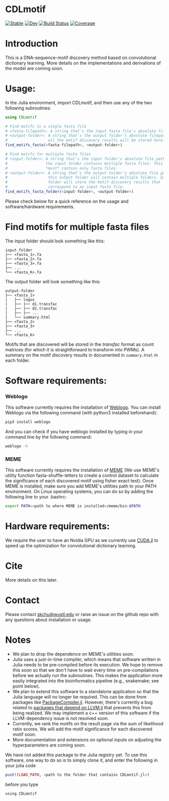 # CDLmotif

[![Stable](https://img.shields.io/badge/docs-stable-blue.svg)](https://kchu25.github.io/CDLmotif.jl/stable)
[![Dev](https://img.shields.io/badge/docs-dev-blue.svg)](https://kchu25.github.io/CDLmotif.jl/dev)
[![Build Status](https://github.com/kchu25/CDLmotif.jl/actions/workflows/CI.yml/badge.svg?branch=main)](https://github.com/kchu25/CDLmotif.jl/actions/workflows/CI.yml?query=branch%3Amain)
[![Coverage](https://codecov.io/gh/kchu25/CDLmotif.jl/branch/main/graph/badge.svg)](https://codecov.io/gh/kchu25/CDLmotif.jl)


# Introduction

This is a DNA-sequence-motif discovery method based on convolutional dictionary learning. More details on the implementations and derivations of the model are coming soon. 

# Usage:
In the Julia environment, import CDLmotif, and then use any of the two following subroutines:
```julia
using CDLmotif

# Find motifs in a single fasta file
# <fasta-filepath>: A string that's the input fasta file's absolute filepath.
# <output-folder>: A string that's the output folder's absolute filepath; 
#                  all the motif discovery results will be stored here.
find_motifs_fasta(<fasta-filepath>, <output-folder>)

# Find motifs for multiple fasta files
# <input-folder>: A string that's the input folder's absolute file path; 
#                 the input folder contains multiple fasta files. This folder 
#                 *must* contain only fasta files.
# <output-folder>: A string that's the output folder's absolute file path;
#                  this output folder will contain multiple folders. Each 
#                  folder will store the motif discovery results that 
#                  correspond to an input fasta file.
find_motifs_fasta_folder(<input-folder>, <output-folder>)
```

Please check below for a quick reference on the usage and software/hardware requirements.

# Find motifs for multiple fasta files

The input folder should look something like this:

    input-folder
    ├── <fasta_1>.fa
    ├── <fasta_2>.fa
    ├── <fasta_3>.fa
    ├── ...
    └── <fasta_K>.fa

The output folder will look something like this:

    output-folder
    ├── <fasta_1>
    |   ├── logos
    |   ├── ├── d1.transfac
    |   ├── ├── d2.transfac
    |   ├── ├── ...            
    |   └── summary.html
    ├── <fasta_2>
    ├── <fasta_3>
    ├── ...
    └── <fasta_K>

Motifs that are discovered will be stored in the *transfac* format as count matrices (for which it is straightforward to transform into PWMs). A summary on the motif discovery results in documented in ```summary.html``` in each folder.

# Software requirements:
### Weblogo
 This software currently requires the installation of [Weblogo](http://weblogo.threeplusone.com/manual.html#download). You can install Weblogo via the following command (with python3 installed beforehand):
 ```bash
 pip3 install weblogo
 ```
And you can check if you have weblogo installed by typing in your command line by the following command:
```bash
weblogo -h
```

### MEME
This software currently requires the installation of [MEME](https://meme-suite.org/meme/doc/download.html) (We use MEME's utility function fasta-shuffle-letters to create a control dataset to calculate the significance of each discovered motif using fisher exact test). Once MEME is installed, make sure you add MEME's utilities path to your PATH environment. On Linux operating systems, you can do so by adding the following line to your .bashrc:

```bash
export PATH=<path to where MEME is installed>/meme/bin:$PATH
```

# Hardware requirements:
 We require the user to have an Nvidia GPU as we currently use [CUDA.jl](https://github.com/JuliaGPU/CUDA.jl/) to speed up the optimization for convolutional dictionary learning.

# Cite
More details on this later.

# Contact
Please contact <skchu@wustl.edu> or raise an issue on the github repo with any questions about installation or usage.

# Notes
- We plan to drop the dependence on MEME's utilities soon.
- Julia uses a just-in-time compiler, which means that software written in Julia needs to be pre-compiled before its execution. We hope to remove this soon so that we don't have to wait every time on pre-compilations before we actually run the subroutines. This makes the application more easily integrated into the bioinformatics pipeline (e.g., snakemake; see point below).
- We plan to extend this software to a standalone application so that the Julia language will no longer be required. This can be done from packages like [PackageCompiler.jl](https://github.com/JuliaLang/PackageCompiler.jl/). However, there's currently a bug related to [packages that depend on LLVM.jl](https://github.com/JuliaLang/PackageCompiler.jl/issues/682) that prevents this from being realized. We may implement a c++ version of this software if the LLVM-dependency issue is not resolved soon.
- Currently, we rank the motifs on the result page via the sum of likelihood ratio scores. We will add the motif significance for each discovered motif soon.
- More documentation and extensions on optional inputs on adjusting the hyperparameters are coming soon.

We have not added this package to the Julia registry yet. To use this software, one way to do so is to simply clone it, and enter the following in your julia code
```julia
push!(LOAD_PATH, <path to the folder that contains CDLmotif.jl>)    
```
before you type 
```
using CDLmotif
```
